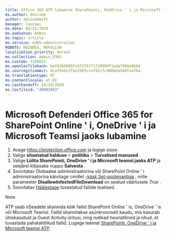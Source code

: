```yaml
---
title: Office 365 ATP lubamine SharePointi, OneDrive ' i ja Microsoft Teamsi jaoks
ms.author: deniseb
author: denisebmsft
manager: laurawi
ms.date: 04/21/2020
ms.audience: Admin
ms.topic: article
ms.service: o365-administration
ROBOTS: NOINDEX, NOFOLLOW
localization_priority: Normal
ms.collection: Admin_O365
ms.custom: 3100021
ms.openlocfilehash: bef43656097c6f27677172899df1ada7900a9b64
ms.sourcegitcommit: 4caf5e6c2fee2903ccaf92cfc9006eb580faa7ba
ms.translationtype: MT
ms.contentlocale: et-EE
ms.lasthandoff: 10/29/2020
ms.locfileid: "48801043"
---
```

# <a name="enable-microsoft-defender-for-office-365-for-sharepoint-online-onedrive-and-microsoft-teams"></a>Microsoft Defenderi Office 365 for SharePoint Online ' i, OneDrive ' i ja Microsoft Teamsi jaoks lubamine

1. Avage https://protection.office.com ja logige sisse.
2. Valige **ohustatud halduse**  >  **poliitika**  >  **Turvalised manused** .
3. Valige **Lülita SharePointi, OneDrive ' i ja Microsoft teamsi jaoks ATP** ja seejärel klõpsake nuppu **Salvesta** .
4. Soovitatav Globaalse administraatorina või SharePoint Online ' i administraatorina käivitage cmdlet [-käsk Set-spotenantiga](https://docs.microsoft.com/powershell/module/sharepoint-online/Set-SPOTenant?view=sharepoint-ps) , mille parameeter **DisallowInfectedFileDownload** on seatud väärtusele *True* .
5. Soovitatav [Häälestage](https://docs.microsoft.com/microsoft-365/security/office-365-security/turn-on-atp-for-spo-odb-and-teams#set-up-alerts-for-detected-files) tuvastatud failide teatised.

> [!NOTE]
> ATP saab nSeadete skannida kõik failid SharePoint Online ' is, OneDrive ' is või Microsoft Teamsi. Failid skannitakse asünkroonselt kaudu, mis kasutab ühiskasutust ja Guest Activity üritusi, ning nutikad heuristilined ja ohud, et tuvastada pahatahtlikud failid. Lugege teemat [SharePointi, OneDrive ' i ja Microsoft teamsi ATP](https://docs.microsoft.com/microsoft-365/security/office-365-security/atp-for-spo-odb-and-teams).